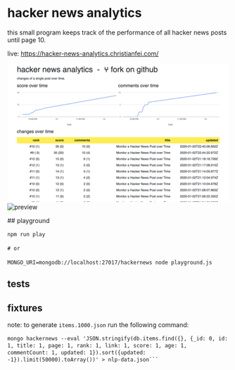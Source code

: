 # hacker news analytics

this small program keeps track of the performance of all hacker news posts until page 10.

live: https://hacker-news-analytics.christianfei.com/

![preview-single](/preview-single.png)
![preview](/preview.png)

## playground

```
npm run play

# or

MONGO_URI=mongodb://localhost:27017/hackernews node playground.js
```

## tests

## fixtures

note: to generate `items.1000.json` run the following command:

````
mongo hackernews --eval 'JSON.stringify(db.items.find({}, {_id: 0, id: 1, title: 1, page: 1, rank: 1, link: 1, score: 1, age: 1, commentCount: 1, updated: 1}).sort({updated: -1}).limit(50000).toArray())' > nlp-data.json```